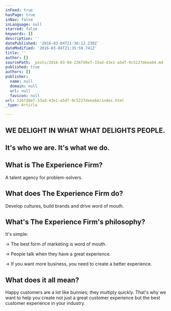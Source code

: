 ```yaml
---
inFeed: true
hasPage: true
inNav: false
inLanguage: null
starred: false
keywords: []
description: ''
datePublished: '2016-03-04T21:36:12.230Z'
dateModified: '2016-03-04T21:35:59.741Z'
title: ''
author: []
sourcePath: _posts/2016-03-04-226fd9ef-33ad-43e1-a5df-9c5227deea64.md
published: true
authors: []
publisher:
  name: null
  domain: null
  url: null
  favicon: null
url: 226fd9ef-33ad-43e1-a5df-9c5227deea64/index.html
_type: Article

---
```

## WE DELIGHT IN WHAT WHAT DELIGHTS PEOPLE.

## It's who we are. It's what we do.

## What is The Experience Firm?

A talent agency for problem-solvers.

## What does The Experience Firm do?

Develop cultures, build brands and drive word of mouth.

## What's The Experience Firm's philosophy?

It's simple:

→  The best form of marketing is word of mouth.

→  People talk when they have a great experience.

→  If you want more business, you need to create a better experience.

## What does it all mean?

Happy customers are a lot like bunnies; they multiply quickly. That's why we want to help you create not just a great customer experience but the best customer experience in your industry.